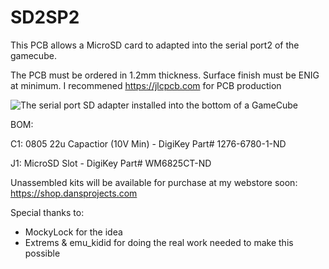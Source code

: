 # SD2SP2

This PCB allows a MicroSD card to adapted into the serial port2 of the gamecube.

The PCB must be ordered in 1.2mm thickness. Surface finish must be ENIG at minimum.  I recommened https://jlcpcb.com for PCB production

![The serial port SD adapter installed into the bottom of a GameCube](https://github.com/citrus3000psi/SD2SP2/blob/master/Assets/insert2.jpg?raw=true "SD2SP2")



BOM:  

C1: 0805 22u Capactior (10V Min) - DigiKey Part# 	1276-6780-1-ND  

J1: MicroSD Slot - DigiKey Part# WM6825CT-ND  

Unassembled kits will be available for purchase at my webstore soon: https://shop.dansprojects.com

Special thanks to:  
 * MockyLock for the idea  
 * Extrems & emu_kidid for doing the real work needed to make this possible


